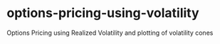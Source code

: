 # options-pricing-using-volatility
Options Pricing using Realized Volatility and plotting of volatility cones 

